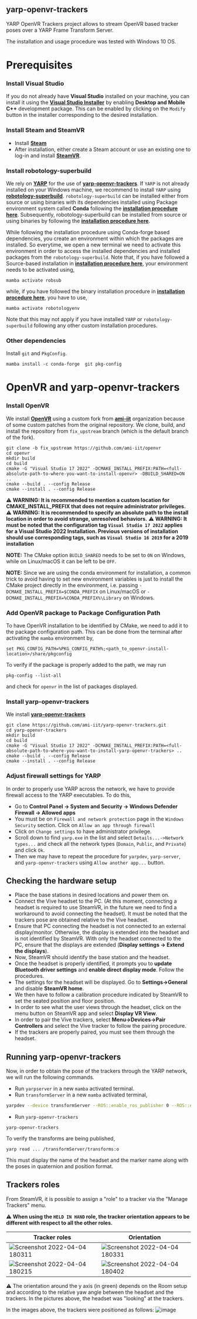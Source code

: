 ## yarp-openvr-trackers

YARP OpenVR Trackers project allows to stream OpenVR based tracker poses over a YARP Frame Transform Server.



The installation and usage procedure was tested with Windows 10 OS.

# Prerequisites

### Install Visual Studio
If you do not already have **Visual Studio** installed on your machine, you can install it using the **[Visual Studio Installer](https://visualstudio.microsoft.com/downloads/)** by enabling **Desktop and Mobile C++** development package.
This can be enabled by clicking on the `Modify` button in the installer corresponding to the desired installation.

### Install Steam and SteamVR
- Install [**Steam**](https://store.steampowered.com/about/)
- After installation, either create a Steam account or use an existing one to log-in and install [**SteamVR**](https://store.steampowered.com/app/250820/SteamVR/).

### Install robotology-superbuild
We rely on [**YARP**](https://www.yarp.it/latest/) for the use of [**yarp-openvr-trackers**](https://github.com/ami-iit/yarp-openvr-trackers). If `YARP` is not already installed on your Windows machine, we recommend to install `YARP` using [**robotology-superbuild**](https://github.com/robotology/robotology-superbuild). 
`robotology-superbuild` can be installed either from source or using binaries with its dependencies installed using Package environment system called **Conda** following the [**installation procedure here**](https://github.com/robotology/robotology-superbuild/blob/master/doc/install-mambaforge.md#windows).  Subsequently, robotology-superbuild can be installed from source or using binaries by following the [**installation procedure here**](https://github.com/robotology/robotology-superbuild/blob/master/doc/conda-forge.md#binary-installation).

While following the installation procedure using Conda-forge based dependencies, you create an environment within which the packages are installed. 
So everytime, we open a new terminal we need to activate this environment in order to access the installed dependencies and installed packages from the `robotology-superbuild`.
Note that, if you have followed a Source-based installation in [**installation procedure here**](https://github.com/robotology/robotology-superbuild/blob/master/doc/conda-forge.md#binary-installation), your environment needs to be activated using,
```
mamba activate robsub
```
while, if you have followed the binary installation procedure in [**installation procedure here**](https://github.com/robotology/robotology-superbuild/blob/master/doc/conda-forge.md#binary-installation), you have to use,
```
mamba activate robotologyenv
```
Note that this may not apply if you have installed `YARP` or `robotology-superbuild` following any other custom installation procedures.

### Other dependencies
Install `git` and `PkgConfig`.
```
mamba install -c conda-forge  git pkg-config
```


# OpenVR and yarp-openvr-trackers

### Install OpenVR
We install [**OpenVR**](https://github.com/ami-iit/openvr) using a custom fork from  [**ami-iit**](https://github.com/ami-iit) organization because of some custom patches from the original repository.
We clone, build, and install  the repository from `fix_upstream` branch (which is the default branch of the fork).

```
git clone -b fix_upstream https://github.com/ami-iit/openvr
cd openvr
mkdir build
cd build
cmake -G "Visual Studio 17 2022" -DCMAKE_INSTALL_PREFIX:PATH=<full-absolute-path-to-where-you-want-to-install-openvr> -DBUILD_SHARED=ON ..
cmake --build . --config Release
cmake --install . --config Release
```
⚠️ **WARNING: It is recommended to mention a custom location for CMAKE_INSTALL_PREFIX that does not require administrator privileges.**
⚠️ **WARNING: It is recommended to specify an absolute path to the install location in order to avoid strange, unresolved behaviors.**
⚠️ **WARNING: It must be noted that the configuration tag `Visual Studio 17 2022` applies for a Visual Studio 2022 Installation. Previous versions of installation should use corresponding tags, such as `Visual Studio 16 2019` for a 2019 installation**

**NOTE:** The CMake option `BUILD_SHARED` needs to be set to `ON` on Windows, while on Linux/macOS it can be left to be `OFF`.

**NOTE:** Since we are using the conda environment for installation, a common trick to avoid having to set new environment variables is just to install the CMake project directly in the environment, i.e. passing `-DCMAKE_INSTALL_PREFIX=$CONDA_PREFIX` on Linux/macOS or `-DCMAKE_INSTALL_PREFIX=%CONDA_PREFIX%\Library` on Windows.

### Add OpenVR package to Package Configuration Path
To have OpenVR installation to be identified by CMake, we  need to add it to the package configuration path.
This can be done from the terminal after activating the `mamba` environment by,
```
set PKG_CONFIG_PATH=%PKG_CONFIG_PATH%;<path_to_openvr-install-location>/share/pkgconfig
```
To verify if the package is properly added to the path, we may run
```
pkg-config --list-all
```
and check for `openvr` in the list of packages displayed.


### Install yarp-openvr-trackers
We install [**yarp-openvr-trackers**](https://github.com/ami-iit/yarp-openvr-trackers)

```
git clone https://github.com/ami-iit/yarp-openvr-trackers.git
cd yarp-openvr-trackers
mkdir build
cd build
cmake -G "Visual Studio 17 2022" -DCMAKE_INSTALL_PREFIX:PATH=<full-absolute-path-to-where-you-want-to-install-yarp-openvr-trackers> ..
cmake --build . --config Release
cmake --install . --config Release
```


### Adjust firewall settings for YARP
In order to properly use YARP across the network, we have to provide firewall access to the YARP executables. To do this,
- Go to **Control Panel -> System and Security -> Windows Defender Firewall -> Allowed apps**
- You must be on `Firewall and network protection` page in the `Windows Security` section. Click on `Allow an app through firewall`
- Click on `Change settings` to have administrator privilege.
- Scroll down to find `yarp.exe` in the list and select `Details...->Network types...` and check all the network types (`Domain`, `Public`, and `Private`) and click `Ok`.
- Then we may have to repeat the procedure for `yarpdev`, `yarp-server`, and `yarp-openvr-trackers` using `Allow another app...` button.

## Checking the hardware setup
- Place the base stations in desired locations and power them on.
- Connect the Vive headset to the PC. (At this moment, connecting a headset is required to use SteamVR, in the future we need to find a workaround to avoid connecting the headset). It must be noted that the trackers pose are obtained relative to the Vive headset.
- Ensure that PC connecting the headset is not connected to an external display/monitor. Otherwise, the display is extended into the headset and is not identified by SteamVR.  With only the headset connected to the PC, ensure that the displays are extended (**Display settings -> Extend the displays**).
- Now, SteamVR should identify the base station and the headset.
- Once the headset is properly identified, it prompts you to **update Bluetooth driver settings** and **enable direct display mode**. Follow the procedures.
- The settings for the headset will be displayed. Go to **Settings->General** and disable **SteamVR home**.
- We then have to follow a calibration procedure indicated by SteamVR to set the seated position and floor position.
- In order to see what the user views through the headset, click on the menu button on SteamVR app and select **Display VR View**.
- In order to pair the Vive trackers, select **Menu->Devices->Pair Controllers** and select the Vive tracker to follow the pairing procedure.
- If the trackers are properly paired, you must see them through the headset.

## Running yarp-openvr-trackers
Now, in order to obtain the pose of the trackers through the YARP network, we will run the following commands.
- Run `yarpserver` in a new `mamba` activated terminal.
- Run `transformServer` in a new `mamba` activated terminal,
``` sh
yarpdev --device transformServer --ROS::enable_ros_publisher 0 --ROS::enable_ros_subscriber 0
```
- Run `yarp-openvr-trackers`
```
yarp-openvr-trackers
```

To verify the transforms are being published,
```
yarp read ... /transformServer/transforms:o
```
This must display the name of the headset and the marker name along with the poses in quaternion and position format.

## Trackers roles 
From SteamVR, it is possible to assign a "role" to a tracker via the "Manage Trackers" menu. 

⚠️ **When using the ``HELD IN HAND`` role, the tracker orientation appears to be different with respect to all the other roles.**

| Tracker roles                                                                                                                          | Orientation                                                                                                                            |
|----------------------------------------------------------------------------------------------------------------------------------------|----------------------------------------------------------------------------------------------------------------------------------------|
| ![Screenshot 2022-04-04 180311](https://user-images.githubusercontent.com/18591940/164017403-64e224e9-86ed-4e07-8e77-f18ed30af44f.png) | ![Screenshot 2022-04-04 180331](https://user-images.githubusercontent.com/18591940/164017600-4c051ec8-2345-4ad1-8fdd-eb32cf955409.png) |
| ![Screenshot 2022-04-04 180215](https://user-images.githubusercontent.com/18591940/164018203-34671fdb-ce8a-405e-8b0a-05ce1fe7c026.png) | ![Screenshot 2022-04-04 180402](https://user-images.githubusercontent.com/18591940/164018230-333bdb31-5d69-477d-a0b3-f058a665ccae.png) |

⚠️ The orientation around the y axis (in green) depends on the Room setup and according to the relative yaw angle between the headset and the trackers. In the pictures above, the headset was "looking" at the trackers.

In the images above, the trackers were positioned as follows: 
![image](https://user-images.githubusercontent.com/18591940/164016928-7d15681c-3967-4cf0-8d54-88e3080a1267.png)






